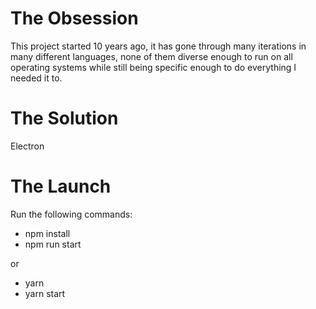 # The Obsession

This project started 10 years ago, it has gone through many iterations in many different languages, none of them diverse enough to run on all operating systems while still being specific enough to do everything I needed it to. 

# The Solution

Electron

# The Launch

Run the following commands:

 * npm install 
 * npm run start

or

 * yarn
 * yarn start
